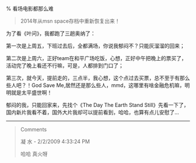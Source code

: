 % 看场电影都那么难

> 2014年从msn space存档中重新恢复出来！

为了看《叶问》，我都跑了三趟奥纳了：

第一次是上周五，下班过去后，全都满场，你说我郁闷不？只能灰溜溜的回来；

第二次是上周六，正好team在和平广场吃饭，心想，正好中午把晚上的票买了，活动完了晚上看还不行嘛，可是，人都排到门口了；

第三次，就今天，提前走的，三点半，我心想，这个点过去买票，总不至于有那么些人吧？！God Save Me,居然还是那么些人，mmd，这哪里有啥金融危机嘛，明明就是太平盛世啊！

郁闷的我，只能回家来，先找个《The Day The Earth Stand Still》先看一下了，国内新片我看不着，国外大片我却可以提前看到，哈哈，也算有点儿安慰了...
 

----------------------------------------------

<blockquote>
Comments

凝 水 - 2/2/2009 4:33:24 PM

哈哈
真火呀
</blockquote>